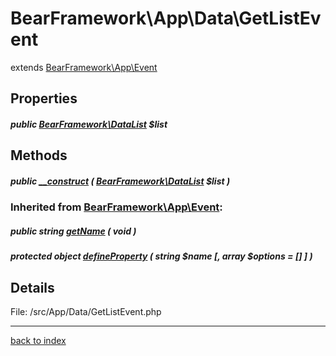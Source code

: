 # BearFramework\App\Data\GetListEvent

extends [BearFramework\App\Event](bearframework.app.event.class.md)

## Properties

##### public [BearFramework\DataList](bearframework.datalist.class.md) $list

## Methods

##### public [__construct](bearframework.app.data.getlistevent.__construct.method.md) ( [BearFramework\DataList](bearframework.datalist.class.md) $list )

### Inherited from [BearFramework\App\Event](bearframework.app.event.class.md):

##### public string [getName](bearframework.app.event.getname.method.md) ( void )

##### protected object [defineProperty](bearframework.app.event.defineproperty.method.md) ( string $name [, array $options = [] ] )

## Details

File: /src/App/Data/GetListEvent.php

---

[back to index](index.md)

